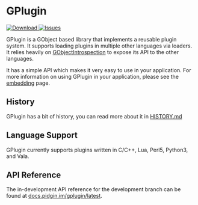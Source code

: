 # GPlugin

[ ![Download](https://api.bintray.com/packages/pidgin/releases/GPlugin/images/download.svg) ](https://bintray.com/pidgin/releases/GPlugin/_latestVersion)
[ ![Issues](https://img.shields.io/badge/Issues-YouTrack-ee3b8b.svg) ](https://issues.imfreedom.org/issues/GPLUGIN)



GPlugin is a GObject based library that implements a reusable plugin system.
It supports loading plugins in multiple other languages via loaders.  It relies
heavily on [GObjectIntrospection](https://gi.readthedocs.io/) to expose its API
to the other languages.

It has a simple API which makes it very easy to use in your application.
For more information on using GPlugin in your application, please see the
[embedding](https://docs.pidgin.im/gplugin/latest/chapter-embedding.html) page.

## History

GPlugin has a bit of history, you can read more about it in [HISTORY.md](HISTORY.md)

## Language Support

GPlugin currently supports plugins written in C/C++, Lua, Perl5, Python3, and
Vala.

## API Reference

The in-development API reference for the development branch can be found at
[docs.pidgin.im/gplugin/latest](https://docs.pidgin.im/gplugin/latest/).
